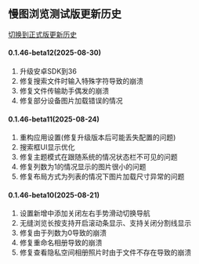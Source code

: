 ## 慢图浏览测试版更新历史

<a href="/#/changelog">切换到正式版更新历史</a>

#### 0.1.46-beta12(2025-08-30)

1. 升级安卓SDK到36
2. 修复搜索文件时输入特殊字符导致的崩溃
3. 修复文件传输助手偶发的崩溃
4. 修复部分设备图片加载错误的情况 

#### 0.1.46-beta11(2025-08-24)

1. 重构应用设置(修复升级版本后可能丢失配置的问题)
2. 搜索框UI显示优化
3. 修复主题模式在跟随系统的情况状态栏不可见的问题
4. 修复列数为1的情况显示的图片很小的问题
5. 修复布局方式为列表的情况下图片加载尺寸异常的问题 

#### 0.1.46-beta10(2025-08-21)

1. 设置新增中添加关闭左右手势滑动切换导航
2. 无缝浏览长按支持开启滚动条显示、支持关闭分割线显示
3. 修复由于列数为0导致的崩溃
4. 修复重命名相册导致的崩溃
5. 修复查看隐私空间相册照片时由于文件不存在导致的崩溃
